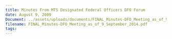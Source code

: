 ```yaml
---
title: Minutes From MTS Designated Federal Officers DFO Forum
date: August 9, 2009
Document: ../assets/uploads/documents/FINAL_Minutes-DFO_Meeting_as_of_9_September_2014.pdf
filename: FINAL_Minutes-DFO_Meeting_as_of_9_September_2014.pdf
tags:
---
```

